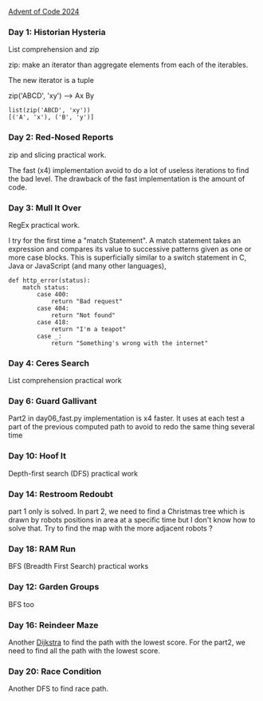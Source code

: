 [Advent of Code 2024][aoc-about]

### Day 1: Historian Hysteria
List comprehension and zip

zip: make an iterator than aggregate elements from each of the iterables.

The new iterator is a tuple

zip('ABCD', 'xy') --> Ax By
```  
list(zip('ABCD', 'xy'))
[('A', 'x'), ('B', 'y')]
```  

### Day 2: Red-Nosed Reports

zip and slicing practical work.

The fast (x4) implementation avoid to do a lot of useless iterations to find the bad level.
The drawback of the fast implementation is the amount of code.

### Day 3: Mull It Over

RegEx practical work. 

I try for the first time a "match Statement".
A match statement takes an expression and compares its value to successive patterns given as one or more case blocks. This is superficially similar to a switch statement in C, Java or JavaScript (and many other languages),

```
def http_error(status):
    match status:
        case 400:
            return "Bad request"
        case 404:
            return "Not found"
        case 418:
            return "I'm a teapot"
        case _:
            return "Something's wrong with the internet"
```

### Day 4: Ceres Search 

List comprehension practical work

### Day 6: Guard Gallivant 

Part2 in day06_fast.py implementation is x4 faster. 
It uses at each test a part of the previous computed path to avoid to redo the same thing several time 

### Day 10: Hoof It

Depth-first search (DFS) practical work

### Day 14: Restroom Redoubt

part 1 only is solved.
In part 2, we need to find a Christmas tree which is drawn by robots positions in area at a specific time
but I don't know how to solve that. Try to find the map with the more adjacent robots  ?  


### Day 18: RAM Run

BFS (Breadth First Search) practical works

### Day 12: Garden Groups

BFS too

### Day 16: Reindeer Maze

Another [Dijkstra][Dijkstra] to find the path with the lowest score. 
For the part2, we need to find all the path with the lowest score.

### Day 20: Race Condition

Another DFS to find race path.



[aoc-about]:   https://adventofcode.com/2024/about
[Dijkstra]: https://builtin.com/software-engineering-perspectives/dijkstras-algorithm
